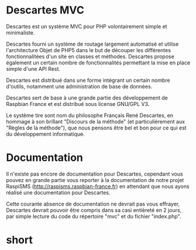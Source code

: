 # Descartes MVC
Descartes est un système MVC pour PHP volontairement simple et minimaliste.

Descartes fourni un système de routage largement automatisé et utilise l'architecture Objet de PHP5 dans le but de découper les différentes fonctionnalitées d'un site en classes et méthodes.
Descartes propose également un certain nombre de fonctionnalités permettant la mise en place simple d'une API Rest.

Descartes est distribué dans une forme intégrant un certain nombre d'outils, notamment une administration de base de données.

Descartes sert de base à une grande partie des développement de Raspbian France et est distribué sous license GNU/GPL V3.

Le système tire sont nom du philosophe Français René Descartes, en hommage à son brillant "Discours de la méthode" (et particulièrement aux "Règles de la méthode"), que nous pensons être bel et bon pour ce qui est du développement informatique.


# Documentation
Il n'existe pas encore de documentation pour Descartes, cependant vous pouvez en grande partie vous reporter à la documentation de notre projet RaspiSMS (http://raspisms.raspbian-france.fr) en attendant que nous ayons réalisé une documentation pour Descartes.

Cette courante absence de documentation ne devrait pas vous effrayer, Descartes devrait pouvoir être compris dans sa casi entièreté en 2 jours, par simple lecture du code du répertoire "mvc" et du fichier "index.php".
# short
